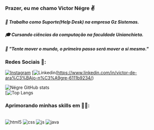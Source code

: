 
### Prazer, eu me chamo Victor Négre ✌️

##### 🏢 Trabalho como Suporte(Help Desk) na empresa Gz Sistemas.<br/>
##### 🎓 Cursando ciências da computação na faculdade Unianchieta.<br/>
##### 🧠 "Tente mover o mundo, o primeiro passo será mover a si mesmo."

### Redes Sociais 📱:  

[![Instagram](https://img.shields.io/badge/Instagram-E4405F?style=for-the-badge&logo=instagram&logoColor=white)](https://www.instagram.com/negre_victor)
[![Linkedin](https://img.shields.io/badge/LinkedIn-0077B5?style=for-the-badge&logo=linkedin&logoColor=white)(https://www.linkedin.com/in/victor-de-ara%C3%BAjo-n%C3%A9gre-6111b9234/)

![Négre GitHub stats](https://github-readme-stats.vercel.app/api?username=devnegre&show_icons=true&theme=tokyonight)<br/>
[![Top Langs](https://github-readme-stats.vercel.app/api/top-langs/?username=devnegre&theme=tokyonight)

### Aprimorando minhas skills em 👨‍💻:

<div style="display: inline_block"><br/>
	<img align="center" alt="html5" src="https://img.shields.io/badge/HTML5-E34F26?style=for-the-badge&logo=html5&logoColor=white"/>
	<img align="center" alt="css" src="https://img.shields.io/badge/CSS3-1572B6?style=for-the-badge&logo=css3&logoColor=white"/>
	<img align="center" alt="js" src="https://img.shields.io/badge/JavaScript-F7DF1E?style=for-the-badge&logo=javascript&logoColor=black"/>
	<img align="center" alt="java" src="https://img.shields.io/badge/Java-ED8B00?style=for-the-badge&logo=java&logoColor=white"/>
</div>
